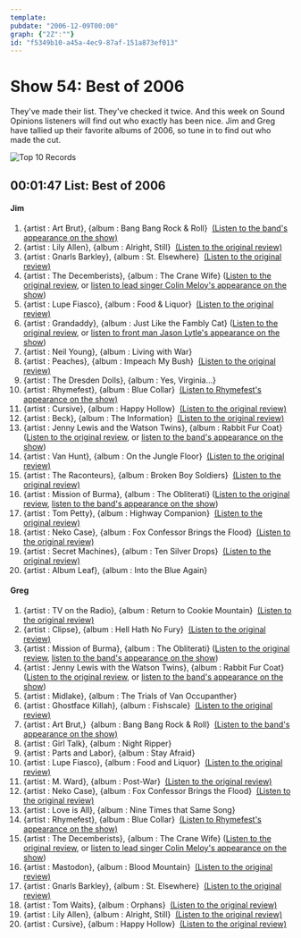 ```yaml
---
template: 
pubdate: "2006-12-09T00:00"
graph: {"2Z":""}
id: "f5349b10-a45a-4ec9-87af-151a873ef013"
---
```






# Show 54: Best of 2006

They've made their list. They've checked it twice. And this week on Sound Opinions listeners will find out who exactly has been nice. Jim and Greg have tallied up their favorite albums of 2006, so tune in to find out who made the cut.

![Top 10 Records](https://static.soundopinions.org/images/2006/topten.jpg)



## 00:01:47 List: Best of 2006

#### Jim

1. {artist : Art Brut}, {album : Bang Bang Rock & Roll}  [(Listen to the band's appearance on the show)](/show/24/)
2. {artist : Lily Allen}, {album : Alright, Still}  [(Listen to the original review)](/show/46/)
3. {artist : Gnarls Barkley}, {album : St. Elsewhere}  [(Listen to the original review)](/show/23/)
4. {artist : The Decemberists}, {album : The Crane Wife} ([Listen to the original review](/show/46/), or [listen to lead singer Colin Meloy's appearance on the show](/show/9/))
5. {artist : Lupe Fiasco}, {album : Food & Liquor}  [(Listen to the original review)](/show/43/)
6. {artist : Grandaddy}, {album : Just Like the Fambly Cat} ([Listen to the original review](/show/24/), or [listen to front man Jason Lytle's appearance on the show](/show/37/))
7. {artist : Neil Young}, {album : Living with War}
8. {artist : Peaches}, {album : Impeach My Bush}  [(Listen to the original review)](/show/34/)
9. {artist : The Dresden Dolls}, {album : Yes, Virginia…}
10. {artist : Rhymefest}, {album : Blue Collar}  [(Listen to Rhymefest's appearance on the show)](/show/33/)
11. {artist : Cursive}, {album : Happy Hollow}  [(Listen to the original review)](/show/39/)
12. {artist : Beck}, {album : The Information}  [(Listen to the original review)](/show/45/)
13. {artist : Jenny Lewis and the Watson Twins}, {album : Rabbit Fur Coat} ([Listen to the original review](show/8/), or [listen to the band's appearance on the show](/show/19/))
14. {artist : Van Hunt}, {album : On the Jungle Floor}  [(Listen to the original review)](/show/21/)
15. {artist : The Raconteurs}, {album : Broken Boy Soldiers}  [(Listen to the original review)](/show/25/)
16. {artist : Mission of Burma}, {album : The Obliterati} ([Listen to the original review](/show/26/), [listen to the band's appearance on the show](/show/38/))
17. {artist : Tom Petty}, {album : Highway Companion}  [(Listen to the original review)](/show/35/)
18. {artist : Neko Case}, {album : Fox Confessor Brings the Flood}  [(Listen to the original review)](/show/14/)
19. {artist : Secret Machines}, {album : Ten Silver Drops}  [(Listen to the original review)](/show/20/)
20. {artist : Album Leaf}, {album : Into the Blue Again}

#### Greg

1. {artist : TV on the Radio}, {album : Return to Cookie Mountain}  [(Listen to the original review)](/show/40/)
2. {artist : Clipse}, {album : Hell Hath No Fury}  [(Listen to the original review)](/show/53/)
3. {artist : Mission of Burma}, {album : The Obliterati} ([Listen to the original review](/show/26/), [listen to the band's appearance on the show](/show/38/))
4. {artist : Jenny Lewis with the Watson Twins}, {album : Rabbit Fur Coat} ([Listen to the original review](/show/8/), or [listen to the band's appearance on the show](/show/19/))
5. {artist : Midlake}, {album : The Trials of Van Occupanther}
6. {artist : Ghostface Killah}, {album : Fishscale}  [(Listen to the original review)](/show/20/)
7. {artist : Art Brut,}  {album : Bang Bang Rock & Roll}  [(Listen to the band's appearance on the show)](/show/24/)
8. {artist : Girl Talk}, {album : Night Ripper}
9. {artist : Parts and Labor}, {album : Stay Afraid}
10. {artist : Lupe Fiasco}, {album : Food and Liquor}  [(Listen to the original review)](/show/43/)
11. {artist : M. Ward}, {album : Post-War}  [(Listen to the original review)](/show/9/)
12. {artist : Neko Case}, {album : Fox Confessor Brings the Flood}  [(Listen to the original review)](/show/14/)
13. {artist : Love is All}, {album : Nine Times that Same Song}
14. {artist : Rhymefest}, {album : Blue Collar}  [(Listen to Rhymefest's appearance on the show)](/show/33/)
15. {artist : The Decemberists}, {album : The Crane Wife} ([Listen to the original review](/show/46/), or [listen to lead singer Colin Meloy's appearance on the show](/show/9/))
16. {artist : Mastodon}, {album : Blood Mountain}  [(Listen to the original review)](/show/44/)
17. {artist : Gnarls Barkley}, {album : St. Elsewhere}  [(Listen to the original review)](/show/23/)
18. {artist : Tom Waits}, {album : Orphans}  [(Listen to the original review)](/show/52/)
19. {artist : Lily Allen}, {album : Alright, Still}  [(Listen to the original review)](/show/46/)
20. {artist : Cursive}, {album : Happy Hollow}  [(Listen to the original review)](/show/39/)